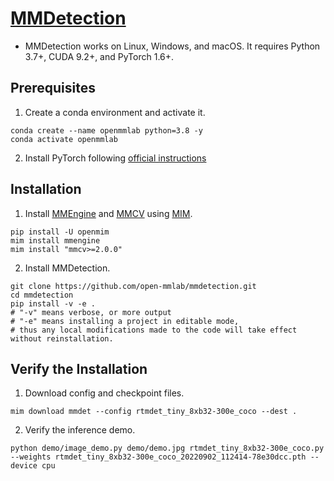 # [MMDetection](https://mmdetection.readthedocs.io/en/latest/)

- MMDetection works on Linux, Windows, and macOS. It requires Python 3.7+, CUDA 9.2+, and PyTorch 1.6+.

## Prerequisites

1.  Create a conda environment and activate it.

```
conda create --name openmmlab python=3.8 -y
conda activate openmmlab
```

2. Install PyTorch following [official instructions](https://pytorch.org/get-started/locally/)

## Installation

1. Install [MMEngine](https://github.com/open-mmlab/mmengine) and [MMCV](https://github.com/open-mmlab/mmcv) using [MIM](https://github.com/open-mmlab/mim).

```
pip install -U openmim
mim install mmengine
mim install "mmcv>=2.0.0"
```

2. Install MMDetection.

```
git clone https://github.com/open-mmlab/mmdetection.git
cd mmdetection
pip install -v -e .
# "-v" means verbose, or more output
# "-e" means installing a project in editable mode,
# thus any local modifications made to the code will take effect without reinstallation.
```

## Verify the Installation

1. Download config and checkpoint files.

```
mim download mmdet --config rtmdet_tiny_8xb32-300e_coco --dest .
```

2. Verify the inference demo.

```
python demo/image_demo.py demo/demo.jpg rtmdet_tiny_8xb32-300e_coco.py --weights rtmdet_tiny_8xb32-300e_coco_20220902_112414-78e30dcc.pth --device cpu
```
